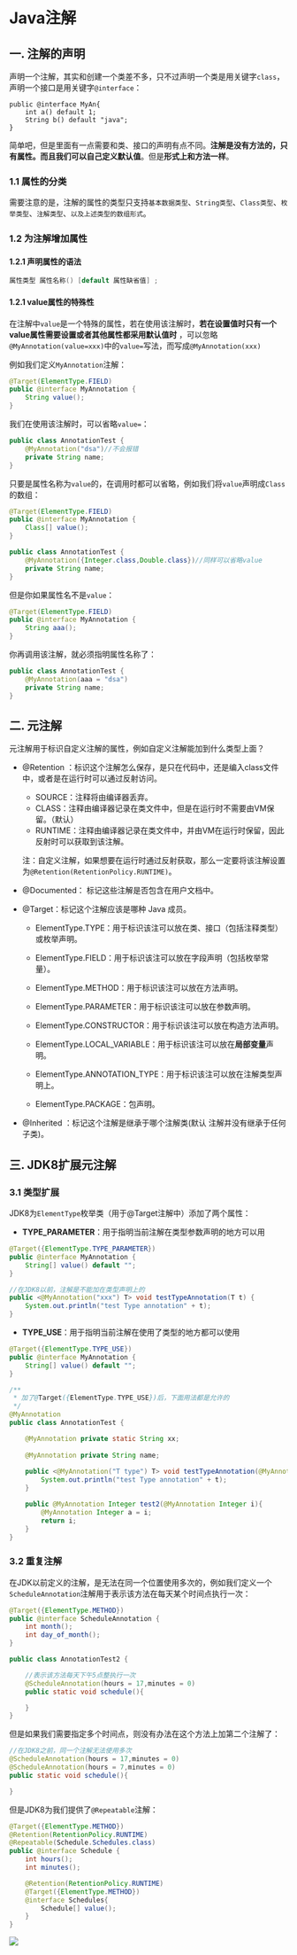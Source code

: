# Java注解

## 一. 注解的声明

声明一个注解，其实和创建一个类差不多，只不过声明一个类是用关键字`class`，声明一个接口是用关键字`@interface`：

```shell
public @interface MyAn{
    int a() default 1;
    String b() default "java";
}
```

简单吧，但是里面有一点需要和类、接口的声明有点不同。**注解是没有方法的，只有属性。而且我们可以自己定义默认值**。但是**形式上和方法一样**。

### 1.1 属性的分类

需要注意的是，注解的属性的类型只支持`基本数据类型`、`String类型`、`Class类型`、`枚举类型`、`注解类型`、`以及上述类型的数组形式`。

### 1.2 为注解增加属性

#### 1.2.1 声明属性的语法

```java
属性类型 属性名称() [default 属性缺省值] ;
```

#### 1.2.1 value属性的特殊性

在注解中`value`是一个特殊的属性，若在使用该注解时，**若在设置值时只有一个value属性需要设置或者其他属性都采用默认值时** ，可以忽略`@MyAnnotation(value=xxx)`中的`value=`写法，而写成`@MyAnnotation(xxx)`

例如我们定义`MyAnnotation`注解：

```java
@Target(ElementType.FIELD)
public @interface MyAnnotation {
    String value();
}
```

我们在使用该注解时，可以省略`value=`：

```java
public class AnnotationTest {
    @MyAnnotation("dsa")//不会报错
    private String name;
}
```

只要是属性名称为`value`的，在调用时都可以省略，例如我们将`value`声明成`Class`的数组：

```java
@Target(ElementType.FIELD)
public @interface MyAnnotation {
    Class[] value();
}
```

```java
public class AnnotationTest {
    @MyAnnotation({Integer.class,Double.class})//同样可以省略value
    private String name;
}
```

但是你如果属性名不是`value`：

```java
@Target(ElementType.FIELD)
public @interface MyAnnotation {
    String aaa();
}
```

你再调用该注解，就必须指明属性名称了：

```java
public class AnnotationTest {
    @MyAnnotation(aaa = "dsa")
    private String name;
}
```



## 二. 元注解

元注解用于标识自定义注解的属性，例如自定义注解能加到什么类型上面？

- @Retention ：标识这个注解怎么保存，是只在代码中，还是编入class文件中，或者是在运行时可以通过反射访问。

  - SOURCE：注释将由编译器丢弃。
  - CLASS：注释由编译器记录在类文件中，但是在运行时不需要由VM保留。（默认）
  - RUNTIME：注释由编译器记录在类文件中，并由VM在运行时保留，因此反射时可以获取到该注解。

  注：自定义注解，如果想要在运行时通过反射获取，那么一定要将该注解设置为`@Retention(RetentionPolicy.RUNTIME)`。

- @Documented： 标记这些注解是否包含在用户文档中。

- @Target：标记这个注解应该是哪种 Java 成员。

  - ElementType.TYPE：用于标识该注可以放在类、接口（包括注释类型）或枚举声明。

  - ElementType.FIELD：用于标识该注可以放在字段声明（包括枚举常量）。

  - ElementType.METHOD：用于标识该注可以放在方法声明。

  - ElementType.PARAMETER：用于标识该注可以放在参数声明。

  - ElementType.CONSTRUCTOR：用于标识该注可以放在构造方法声明。

  - ElementType.LOCAL_VARIABLE：用于标识该注可以放在**局部变量**声明。

  - ElementType.ANNOTATION_TYPE：用于标识该注可以放在注解类型声明上。

  - ElementType.PACKAGE：包声明。

- @Inherited ：标记这个注解是继承于哪个注解类(默认 注解并没有继承于任何子类)。



## 三. JDK8扩展元注解

### 3.1 类型扩展

JDK8为`ElementType`枚举类（用于@Target注解中）添加了两个属性：

- **TYPE_PARAMETER**：用于指明当前注解在类型参数声明的地方可以用

```java
@Target({ElementType.TYPE_PARAMETER})
public @interface MyAnnotation {
    String[] value() default "";
}
```

```java
//在JDK8以前，注解是不能加在类型声明上的
public <@MyAnnotation("xxx") T> void testTypeAnnotation(T t) {
    System.out.println("test Type annotation" + t);
}
```

- **TYPE_USE**：用于指明当前注解在使用了类型的地方都可以使用

```java
@Target({ElementType.TYPE_USE})
public @interface MyAnnotation {
    String[] value() default "";
}
```

```java
/**
 * 加了@Target({ElementType.TYPE_USE})后，下面用法都是允许的
 */
@MyAnnotation
public class AnnotationTest {

    @MyAnnotation private static String xx;
                                        
    @MyAnnotation private String name;
                                        
    public <@MyAnnotation("T type") T> void testTypeAnnotation(@MyAnnotation T t) {
        System.out.println("test Type annotation" + t);
    }

    public @MyAnnotation Integer test2(@MyAnnotation Integer i){
        @MyAnnotation Integer a = i;
        return i;
    }
}
```



### 3.2 重复注解

在JDK以前定义的注解，是无法在同一个位置使用多次的，例如我们定义一个`ScheduleAnnotation`注解用于表示该方法在每天某个时间点执行一次：

```java
@Target({ElementType.METHOD})
public @interface ScheduleAnnotation {
    int month();
    int day_of_month();
}
```

```java
public class AnnotationTest2 {

    //表示该方法每天下午5点整执行一次
    @ScheduleAnnotation(hours = 17,minutes = 0)
    public static void schedule(){

    }
}
```

但是如果我们需要指定多个时间点，则没有办法在这个方法上加第二个注解了：

```java
//在JDK8之前，同一个注解无法使用多次
@ScheduleAnnotation(hours = 17,minutes = 0)
@ScheduleAnnotation(hours = 7,minutes = 0)
public static void schedule(){

}
```

但是JDK8为我们提供了`@Repeatable`注解：

```java
@Target({ElementType.METHOD})
@Retention(RetentionPolicy.RUNTIME)
@Repeatable(Schedule.Schedules.class)
public @interface Schedule {
    int hours();
    int minutes();

    @Retention(RetentionPolicy.RUNTIME)
    @Target({ElementType.METHOD})
    @interface Schedules{
        Schedule[] value();
    }
}
```

![](../images/82.png)